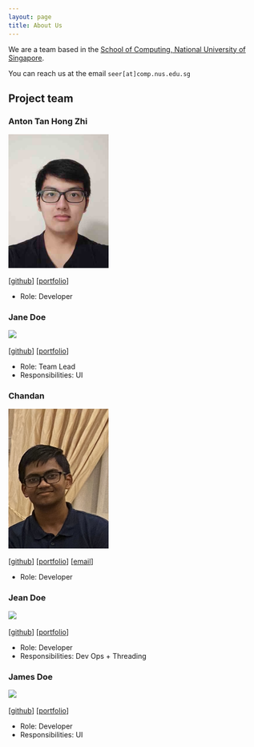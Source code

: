 ```yaml
---
layout: page
title: About Us
---
```


We are a team based in the [School of Computing, National University of Singapore](http://www.comp.nus.edu.sg).

You can reach us at the email `seer[at]comp.nus.edu.sg`

## Project team

### Anton Tan Hong Zhi

<img src="images/antontan96.png" width="200px">

[[github](https://github.com/antonTan96)]
[[portfolio](team/anton.md)]

* Role: Developer

### Jane Doe

<img src="images/johndoe.png" width="200px">

[[github](http://github.com/johndoe)]
[[portfolio](team/johndoe.md)]

* Role: Team Lead
* Responsibilities: UI

### Chandan

<img src="images/chandan8186.png" width="200px">

[[github](http://github.com/Chandan8186)] 
[[portfolio](team/chandan.md)]
[[email](mailto:chandan_ab@u.nus.edu)]

* Role: Developer

### Jean Doe

<img src="images/johndoe.png" width="200px">

[[github](http://github.com/johndoe)]
[[portfolio](team/johndoe.md)]

* Role: Developer
* Responsibilities: Dev Ops + Threading

### James Doe

<img src="images/johndoe.png" width="200px">

[[github](http://github.com/johndoe)]
[[portfolio](team/johndoe.md)]

* Role: Developer
* Responsibilities: UI
